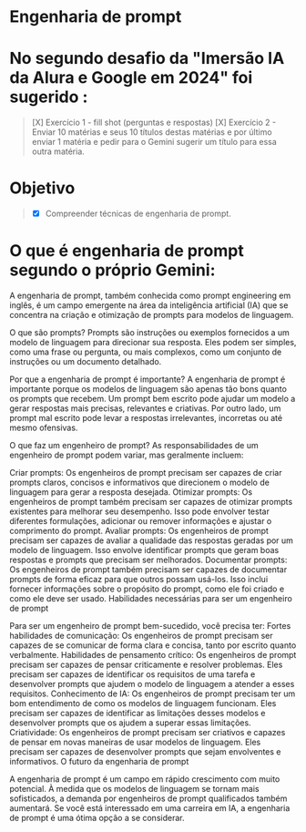 # Engenharia de prompt

# No segundo desafio da "Imersão IA da Alura e Google em 2024" foi sugerido :
> [X] Exercício 1 - fill shot (perguntas e respostas)
> [X] Exercício 2 - Enviar 10 matérias e seus 10 títulos destas matérias e por último enviar 1 matéria e pedir para o Gemini sugerir um título para essa outra matéria.

# Objetivo
> - [X] Compreender técnicas de engenharia de prompt.

# O que é engenharia de prompt segundo o próprio Gemini:

A engenharia de prompt, também conhecida como prompt engineering em inglês, é um campo emergente na área da inteligência artificial (IA) que se concentra na criação e otimização de prompts para modelos de linguagem.

O que são prompts?
Prompts são instruções ou exemplos fornecidos a um modelo de linguagem para direcionar sua resposta. Eles podem ser simples, como uma frase ou pergunta, ou mais complexos, como um conjunto de instruções ou um documento detalhado.

Por que a engenharia de prompt é importante?
A engenharia de prompt é importante porque os modelos de linguagem são apenas tão bons quanto os prompts que recebem. Um prompt bem escrito pode ajudar um modelo a gerar respostas mais precisas, relevantes e criativas. Por outro lado, um prompt mal escrito pode levar a respostas irrelevantes, incorretas ou até mesmo ofensivas.

O que faz um engenheiro de prompt?
As responsabilidades de um engenheiro de prompt podem variar, mas geralmente incluem:

Criar prompts: Os engenheiros de prompt precisam ser capazes de criar prompts claros, concisos e informativos que direcionem o modelo de linguagem para gerar a resposta desejada.
Otimizar prompts: Os engenheiros de prompt também precisam ser capazes de otimizar prompts existentes para melhorar seu desempenho. Isso pode envolver testar diferentes formulações, adicionar ou remover informações e ajustar o comprimento do prompt.
Avaliar prompts: Os engenheiros de prompt precisam ser capazes de avaliar a qualidade das respostas geradas por um modelo de linguagem. Isso envolve identificar prompts que geram boas respostas e prompts que precisam ser melhorados.
Documentar prompts: Os engenheiros de prompt também precisam ser capazes de documentar prompts de forma eficaz para que outros possam usá-los. Isso inclui fornecer informações sobre o propósito do prompt, como ele foi criado e como ele deve ser usado.
Habilidades necessárias para ser um engenheiro de prompt

Para ser um engenheiro de prompt bem-sucedido, você precisa ter:
Fortes habilidades de comunicação: Os engenheiros de prompt precisam ser capazes de se comunicar de forma clara e concisa, tanto por escrito quanto verbalmente.
Habilidades de pensamento crítico: Os engenheiros de prompt precisam ser capazes de pensar criticamente e resolver problemas. Eles precisam ser capazes de identificar os requisitos de uma tarefa e desenvolver prompts que ajudem o modelo de linguagem a atender a esses requisitos.
Conhecimento de IA: Os engenheiros de prompt precisam ter um bom entendimento de como os modelos de linguagem funcionam. Eles precisam ser capazes de identificar as limitações desses modelos e desenvolver prompts que os ajudem a superar essas limitações.
Criatividade: Os engenheiros de prompt precisam ser criativos e capazes de pensar em novas maneiras de usar modelos de linguagem. Eles precisam ser capazes de desenvolver prompts que sejam envolventes e informativos.
O futuro da engenharia de prompt

A engenharia de prompt é um campo em rápido crescimento com muito potencial. À medida que os modelos de linguagem se tornam mais sofisticados, a demanda por engenheiros de prompt qualificados também aumentará. Se você está interessado em uma carreira em IA, a engenharia de prompt é uma ótima opção a se considerar.


